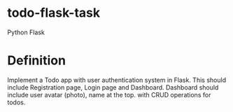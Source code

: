 # todo-flask-task
Python Flask

# Definition
Implement a Todo app with user authentication system in Flask. This should include Registration page, Login page and Dashboard. Dashboard should include user avatar (photo), name at the top. with CRUD operations for todos.
